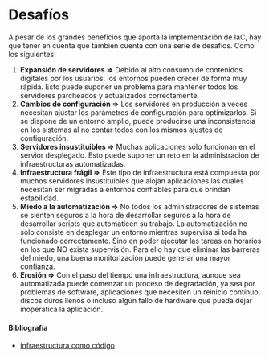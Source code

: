 # Desafíos

A pesar de los grandes beneficios que aporta la implementación de IaC, hay que tener en cuenta que también cuenta con una serie de desafíos. Como los siguientes:

1. **Expansión de servidores ⇒** Debido al alto consumo de contenidos digitales por los usuarios, los entornos pueden crecer de forma muy rápida. Esto puede suponer un problema para mantener todos los servidores parcheados y actualizados correctamente.
2. **Cambios de configuración ⇒** Los servidores en producción a veces necesitan ajustar los parámetros de configuración para optimizarlos. Si se dispone de un entorno amplio, puede producirse una inconsistencia en los sistemas al no contar todos con los mismos ajustes de configuración.
3. **Servidores insustituibles ⇒** Muchas aplicaciones sólo funcionan en el servior desplegado. Esto puede suponer un reto en la administración de infraestructuras automatizadas.
4. **Infraestructura frágil ⇒** Este tipo de infraestructura está compuesta por muchos servidores insustituibles que alojan aplicaciones las cuales necesitan ser migradas a entornos confiables para que brindan estabilidad.
5. **Miedo a la automatización ⇒** No todos los administradores de sistemas se sienten seguros a la hora de desarrollar seguros a la hora de desarrollar scripts que automaticen su trabajo. La automatización no solo consiste en desplegar un entorno mientras supervisa si toda ha funcionado correctamente. Sino en poder ejecutar las tareas en horarios en los que NO exista supervisión. Para ello hay que eliminar las barreras del miedo, una buena monitorización puede generar una mayor confianza.
6. **Erosión ⇒** Con el paso del tiempo una infraestructura, aunque sea automatizada puede comenzar un proceso de degradación, ya sea por problemas de software, aplicaciones que necesiten un reinicio continuo, discos duros llenos o incluso algún fallo de hardware que pueda dejar inoperatica la aplicación.

#### Bibliografía

- [infraestructura como código](https://openaccess.uoc.edu/bitstream/10609/132647/11/drsromeroTFG0621memoria.pdf)